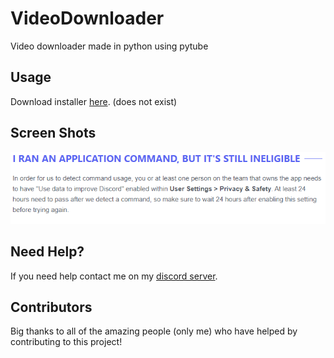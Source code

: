 # VideoDownloader
Video downloader made in python using pytube

## Usage
Download installer [here](). (does not exist)

## Screen Shots

<p align="center">
  <img alt="issue" src="https://raw.githubusercontent.com/Josakko/DiscordDevBadgeBot/main/assets/image.png" width="750px">
</p>


## Need Help?
If you need help contact me on my [discord server](https://discord.gg/xgET5epJE6).

## Contributors
Big thanks to all of the amazing people (only me) who have helped by contributing to this project!
